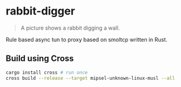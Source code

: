 # rabbit-digger

> A picture shows a rabbit digging a wall.

Rule based async tun to proxy based on smoltcp written in Rust.

## Build using Cross

```sh
cargo install cross # run once
cross build --release --target mipsel-unknown-linux-musl --all
```
